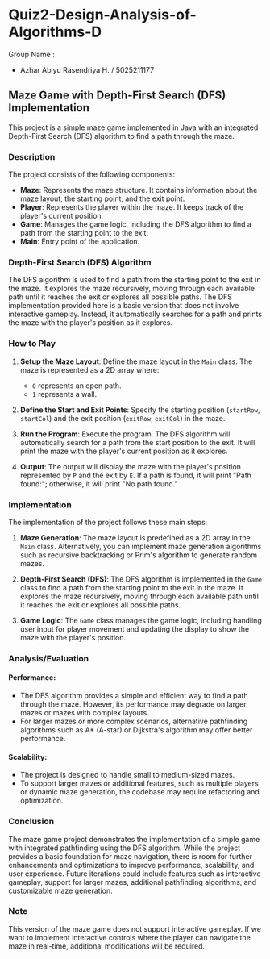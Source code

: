 # Quiz2-Design-Analysis-of-Algorithms-D

Group Name :
- Azhar Abiyu Rasendriya H. / 5025211177

## Maze Game with Depth-First Search (DFS) Implementation

This project is a simple maze game implemented in Java with an integrated Depth-First Search (DFS) algorithm to find a path through the maze.

### Description

The project consists of the following components:

- **Maze**: Represents the maze structure. It contains information about the maze layout, the starting point, and the exit point.
- **Player**: Represents the player within the maze. It keeps track of the player's current position.
- **Game**: Manages the game logic, including the DFS algorithm to find a path from the starting point to the exit.
- **Main**: Entry point of the application.

### Depth-First Search (DFS) Algorithm

The DFS algorithm is used to find a path from the starting point to the exit in the maze. It explores the maze recursively, moving through each available path until it reaches the exit or explores all possible paths. The DFS implementation provided here is a basic version that does not involve interactive gameplay. Instead, it automatically searches for a path and prints the maze with the player's position as it explores.

### How to Play

1. **Setup the Maze Layout**:
   Define the maze layout in the `Main` class. The maze is represented as a 2D array where:
   - `0` represents an open path.
   - `1` represents a wall.

2. **Define the Start and Exit Points**:
   Specify the starting position (`startRow`, `startCol`) and the exit position (`exitRow`, `exitCol`) in the maze.

3. **Run the Program**:
   Execute the program. The DFS algorithm will automatically search for a path from the start position to the exit. It will print the maze with the player's current position as it explores.

4. **Output**:
   The output will display the maze with the player's position represented by `P` and the exit by `E`. If a path is found, it will print "Path found:"; otherwise, it will print "No path found."

### Implementation

The implementation of the project follows these main steps:

1. **Maze Generation**: The maze layout is predefined as a 2D array in the `Main` class. Alternatively, you can implement maze generation algorithms such as recursive backtracking or Prim's algorithm to generate random mazes.

2. **Depth-First Search (DFS)**: The DFS algorithm is implemented in the `Game` class to find a path from the starting point to the exit in the maze. It explores the maze recursively, moving through each available path until it reaches the exit or explores all possible paths.

3. **Game Logic**: The `Game` class manages the game logic, including handling user input for player movement and updating the display to show the maze with the player's position.

### Analysis/Evaluation

#### Performance:
- The DFS algorithm provides a simple and efficient way to find a path through the maze. However, its performance may degrade on larger mazes or mazes with complex layouts.
- For larger mazes or more complex scenarios, alternative pathfinding algorithms such as A* (A-star) or Dijkstra's algorithm may offer better performance.

#### Scalability:
- The project is designed to handle small to medium-sized mazes. 
- To support larger mazes or additional features, such as multiple players or dynamic maze generation, the codebase may require refactoring and optimization.

### Conclusion

The maze game project demonstrates the implementation of a simple game with integrated pathfinding using the DFS algorithm. While the project provides a basic foundation for maze navigation, there is room for further enhancements and optimizations to improve performance, scalability, and user experience. Future iterations could include features such as interactive gameplay, support for larger mazes, additional pathfinding algorithms, and customizable maze generation.

### Note

This version of the maze game does not support interactive gameplay. If we want to implement interactive controls where the player can navigate the maze in real-time, additional modifications will be required.

